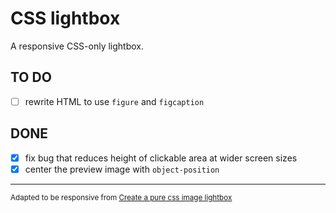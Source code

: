 # CSS lightbox

A responsive CSS-only lightbox.

## TO DO

- [ ] rewrite HTML to use `figure` and `figcaption`

## DONE

- [x] fix bug that reduces height of clickable area at wider screen sizes
- [x] center the preview image with `object-position`

---
<small>Adapted to be responsive from [Create a pure css image lightbox](https://webdesignerhut.com/pure-css-image-lightbox/)</small>
